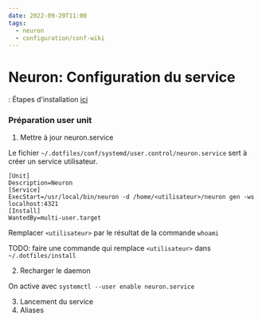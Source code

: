 ```yaml
---
date: 2022-09-20T11:00
tags:
  - neuron
  - configuration/conf-wiki
---
```


# Neuron: Configuration du service

: Étapes d'installation [ici](neuron)

### Préparation user unit


1. Mettre à jour neuron.service

Le fichier `~/.dotfiles/conf/systemd/user.control/neuron.service` sert à créer un service utilisateur.
```
[Unit]
Description=Neuron
[Service]
ExecStart=/usr/local/bin/neuron -d /home/<utilisateur>/neuron gen -ws localhost:4321
[Install]
WantedBy=multi-user.target
```

Remplacer `<utilisateur>` par le résultat de la commande `whoami`

TODO: faire une commande qui remplace `<utilisateur>` dans `~/.dotfiles/install`

2. Recharger le daemon

On active avec `systemctl --user enable neuron.service`

3. Lancement du service
4. Aliases



